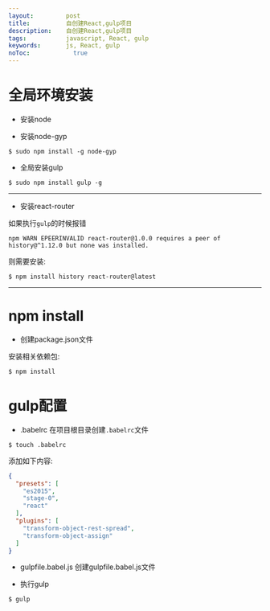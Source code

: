 ```yaml
---
layout:         post
title:          自创建React,gulp项目
description:    自创建React,gulp项目
tags:           javascript, React, gulp
keywords:       js, React, gulp
noToc: 			  true
---
```


# 全局环境安装
* 安装node

* 安装node-gyp

```
$ sudo npm install -g node-gyp
```
* 全局安装gulp

```
$ sudo npm install gulp -g
```

----
* 安装react-router

如果执行`gulp`的时候报错

```
npm WARN EPEERINVALID react-router@1.0.0 requires a peer of history@^1.12.0 but none was installed.
```

则需要安装: 

```
$ npm install history react-router@latest
```

----

# npm install
* 创建package.json文件

安装相关依赖包:
```
$ npm install
```

# gulp配置

* .babelrc
在项目根目录创建`.babelrc`文件

```
$ touch .babelrc
```
添加如下内容:

```json
{
  "presets": [
    "es2015",
    "stage-0",
    "react"
  ],
  "plugins": [
    "transform-object-rest-spread",
    "transform-object-assign"
  ]
}
```


* gulpfile.babel.js
创建gulpfile.babel.js文件

* 执行gulp
```
$ gulp
```


